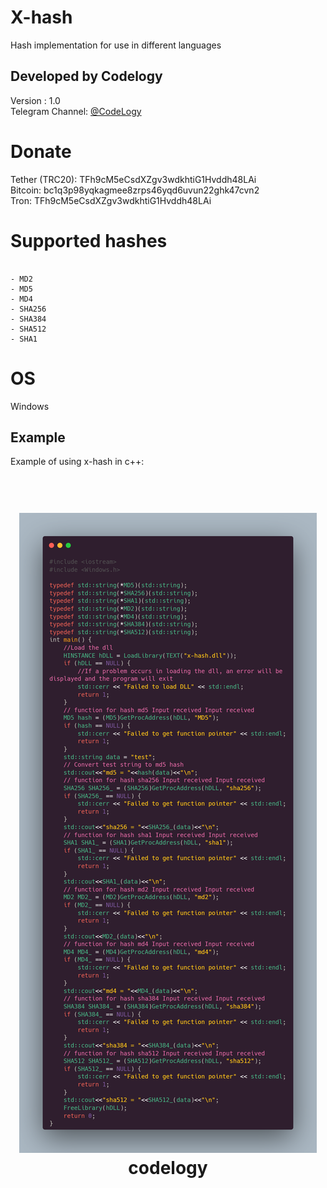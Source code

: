 # X-hash
Hash implementation for use in different languages
## Developed by Codelogy
Version : 1.0
</br>
Telegram Channel: <a href="https://t.me/codelogy"> @CodeLogy </a>
# Donate
Tether (TRC20): TFh9cM5eCsdXZgv3wdkhtiG1Hvddh48LAi <br>
Bitcoin: bc1q3p98yqkagmee8zrps46yqd6uvun22ghk47cvn2 <br>
Tron: TFh9cM5eCsdXZgv3wdkhtiG1Hvddh48LAi 
# Supported hashes
<pre><code>
- MD2
- MD5
- MD4
- SHA256
- SHA384 
- SHA512
- SHA1
</pre></code>
# OS
Windows
## Example
Example of using x-hash in c++:<br>
<h1 align="center">
  <br>
 <img src="https://raw.githubusercontent.com/CodeLogyy/X-hash/main/EX.png" alt="codelogy"></a>
  <br>
  codelogy
  <br>
</h1>
